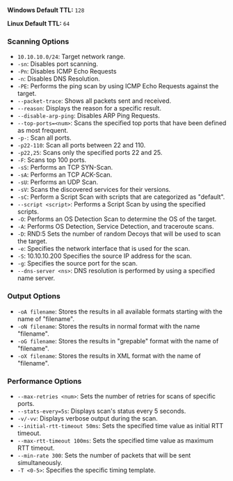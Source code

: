 **Windows Default TTL:** `128`

**Linux Default TTL:** `64`

### Scanning Options
- `10.10.10.0/24`:	Target network range.
- `-sn`:	Disables port scanning.
- `-Pn`:	Disables ICMP Echo Requests
- `-n`:	Disables DNS Resolution.
- `-PE`:	Performs the ping scan by using ICMP Echo Requests against the target.
- `--packet-trace`:	Shows all packets sent and received.
- `--reason`:	Displays the reason for a specific result.
- `--disable-arp-ping`:	Disables ARP Ping Requests.
- `--top-ports=<num>`:	Scans the specified top ports that have been defined as most frequent.
- `-p-`:	Scan all ports.
- `-p22-110`:	Scan all ports between 22 and 110.
- `-p22,25`:	Scans only the specified ports 22 and 25.
- `-F`:	Scans top 100 ports.
- `-sS`:	Performs an TCP SYN-Scan.
- `-sA`:	Performs an TCP ACK-Scan.
- `-sU`:	Performs an UDP Scan.
- `-sV`:	Scans the discovered services for their versions.
- `-sC`:	Perform a Script Scan with scripts that are categorized as "default".
- `--script <script>`:	Performs a Script Scan by using the specified scripts.
- `-O`:	Performs an OS Detection Scan to determine the OS of the target.
- `-A`:	Performs OS Detection, Service Detection, and traceroute scans.
- `-D`: RND:5	Sets the number of random Decoys that will be used to scan the target.
- `-e`:	Specifies the network interface that is used for the scan.
- `-S`: 10.10.10.200	Specifies the source IP address for the scan.
- `-g`:	Specifies the source port for the scan.
- `--dns-server <ns>`:	DNS resolution is performed by using a specified name server.

### Output Options
- `-oA filename`:	Stores the results in all available formats starting with the name of "filename".
- `-oN filename`:	Stores the results in normal format with the name "filename".
- `-oG filename`:	Stores the results in "grepable" format with the name of "filename".
- `-oX filename`:	Stores the results in XML format with the name of "filename".

### Performance Options
- `--max-retries <num>`:	Sets the number of retries for scans of specific ports.
- `--stats-every=5s`:	Displays scan's status every 5 seconds.
- `-v/-vv`:	Displays verbose output during the scan.
- `--initial-rtt-timeout 50ms`:	Sets the specified time value as initial RTT timeout.
- `--max-rtt-timeout 100ms`:	Sets the specified time value as maximum RTT timeout.
- `--min-rate 300`:	Sets the number of packets that will be sent simultaneously.
- `-T <0-5>`:	Specifies the specific timing template.
